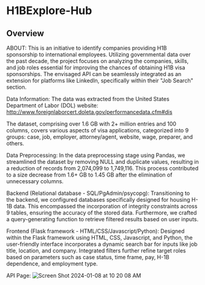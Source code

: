 # H1BExplore-Hub

## Overview

ABOUT:
This is an initiative to identify companies providing H1B sponsorship to international employees. Utilizing governmental data over the past decade, the project focuses on analyzing the companies, skills, and job roles essential for improving the chances of obtaining H1B visa sponsorships. The envisaged API can be seamlessly integrated as an extension for platforms like LinkedIn, specifically within their "Job Search" section.

Data Information:
The data was extracted from the United States Department of Labor (DOL) website:  http://www.foreignlaborcert.doleta.gov/performancedata.cfm#dis

The dataset, comprising over 1.6 GB with 2+ million entries and 100 columns, covers various aspects of visa applications, categorized into 9 groups: case, job, employer, attorney/agent, website, wage, preparer, and others.

Data Preprocessing:
In the data preprocessing stage using Pandas, we streamlined the dataset by removing NULL and duplicate values, resulting in a reduction of records from 2,074,099 to 1,749,116. This process contributed to a size decrease from 1.6+ GB to 1.45 GB after the elimination of unnecessary columns.

Backend (Relational database - SQL/PgAdmin/psycopg):
Transitioning to the backend, we configured databases specifically designed for housing H-1B data. This encompassed the incorporation of integrity constraints across 9 tables, ensuring the accuracy of the stored data. Furthermore, we crafted a query-generating function to retrieve filtered results based on user inputs.

Frontend (Flask framework - HTML/CSS/Javascript/Python):
Designed within the Flask framework using HTML, CSS, Javascript, and Python, the user-friendly interface incorporates a dynamic search bar for inputs like job title, location, and company. Integrated filters further refine target roles based on parameters such as case status, time frame, pay, H-1B dependence, and employment type.

API Page:
![Screen Shot 2024-01-08 at 10 20 08 AM](https://github.com/achakraborty18/H1BExplore-Hub/assets/150084176/81981c5a-0c3e-4bb0-9c19-6cde3e75c8c7)

